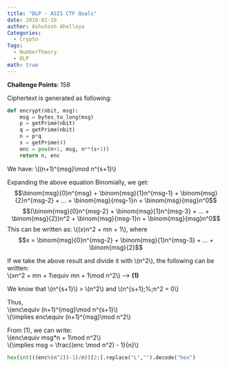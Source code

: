 ```yaml
---
title: "DLP - ASIS CTF Quals"
date: 2018-01-16
author: Ashutosh Ahelleya
Categories:
  - Crypto
Tags:
  - NumberTheory
  - DLP
math: true
---
```


**Challenge Points**: 158

Ciphertext is generated as following:

~~~python
def encrypt(nbit, msg):
    msg = bytes_to_long(msg)
    p = getPrime(nbit)
    q = getPrime(nbit)
    n = p*q
    s = getPrime(4)
    enc = pow(n+1, msg, n**(s+1))
    return n, enc
~~~
We have: \\((n+1)^{msg}\mod n^{s+1}\\)  

Expanding the above equation Binomially, we get:  
$$\binom{msg}{0}n^{msg} + \binom{msg}{1}n^{msg-1} + \binom{msg}{2}n^{msg-2} + ... + \binom{msg}{msg-1}n + \binom{msg}{msg}n^0$$
$$(\binom{msg}{0}n^{msg-2} + \binom{msg}{1}n^{msg-3} + ... + \binom{msg}{2})n^2 + \binom{msg}{msg-1}n + \binom{msg}{msg}n^0$$
This can be written as:
\\((x)n^2 + mn + 1\\), where  
$$x = \binom{msg}{0}n^{msg-2} + \binom{msg}{1}n^{msg-3} + ... + \binom{msg}{2}$$

If we take the above result and divide it with \\(n^2\\), the following can be written:  
\\(xn^2 + mn + 1\equiv mn + 1\mod n^2\\) --> **(1)**

We know that \\(n^{s+1}\\) > \\(n^2\\) and \\(n^{s+1}\;\%\;n^2 = 0\\)  

Thus,  
\\(enc\equiv (n+1)^{msg}\mod n^{s+1}\\)  
\\(\implies enc\equiv (n+1)^{msg}\mod n^2\\)  

From (1), we can write:  
\\(enc\equiv msg\*n + 1\mod n^2\\)  
\\(\implies msg = \frac{(enc \mod n^2) - 1}{n}\\)

~~~python
hex(int(((enc%(n^2))-1)/n))[2:].replace("L","").decode("hex")
~~~
